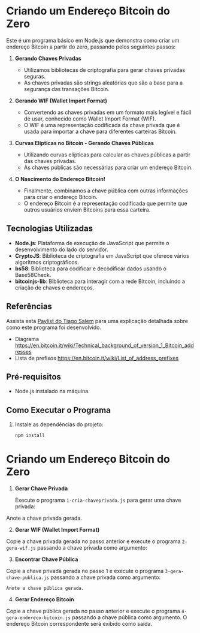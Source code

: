 # Criando um Endereço Bitcoin do Zero

Este é um programa básico em Node.js que demonstra como criar um endereço Bitcoin a partir do zero, passando pelos seguintes passos:

1. **Gerando Chaves Privadas**
   
   - Utilizamos bibliotecas de criptografia para gerar chaves privadas seguras.
   - As chaves privadas são strings aleatórias que são a base para a segurança das transações Bitcoin.

2. **Gerando WIF (Wallet Import Format)**
   
   - Convertendo as chaves privadas em um formato mais legível e fácil de usar, conhecido como Wallet Import Format (WIF).
   - O WIF é uma representação codificada da chave privada que é usada para importar a chave para diferentes carteiras Bitcoin.

3. **Curvas Elípticas no Bitcoin - Gerando Chaves Públicas**
   
   - Utilizando curvas elípticas para calcular as chaves públicas a partir das chaves privadas.
   - As chaves públicas são necessárias para criar um endereço Bitcoin.

4. **O Nascimento do Endereço Bitcoin!**
   
   - Finalmente, combinamos a chave pública com outras informações para criar o endereço Bitcoin.
   - O endereço Bitcoin é a representação codificada que permite que outros usuários enviem Bitcoins para essa carteira.

## Tecnologias Utilizadas

- **Node.js**: Plataforma de execução de JavaScript que permite o desenvolvimento do lado do servidor.
- **CryptoJS**: Biblioteca de criptografia em JavaScript que oferece vários algoritmos criptográficos.
- **bs58**: Biblioteca para codificar e decodificar dados usando o Base58Check.
- **bitcoinjs-lib**: Biblioteca para interagir com a rede Bitcoin, incluindo a criação de chaves e endereços.

## Referências

Assista esta [Paylist do Tiago Salem](https://www.youtube.com/watch?v=RITeGob-eb0&list=PLmDINmHIqrRqtnm0zzdoUm7GTXaEwFgG_) para uma explicação detalhada sobre como este programa foi desenvolvido.

- Diagrama
https://en.bitcoin.it/wiki/Technical_background_of_version_1_Bitcoin_addresses
- Lista de prefixos
https://en.bitcoin.it/wiki/List_of_address_prefixes




## Pré-requisitos

- Node.js instalado na máquina.

## Como Executar o Programa

1. Instale as dependências do projeto:

    ```
    npm install
    ```

# Criando um Endereço Bitcoin do Zero

1. **Gerar Chave Privada**

   Execute o programa `1-cria-chaveprivada.js` para gerar uma chave privada:

Anote a chave privada gerada.

2. **Gerar WIF (Wallet Import Format)**

Copie a chave privada gerada no passo anterior e execute o programa `2-gera-wif.js` passando a chave privada como argumento:


3. **Encontrar Chave Pública**

Copie a chave privada gerada no passo 1 e execute o programa `3-gera-chave-publica.js` passando a chave privada como argumento:

`Anote a chave pública gerada.`

4. **Gerar Endereço Bitcoin**

Copie a chave pública gerada no passo anterior e execute o programa `4-gera-endereco-bitcoin.js` passando a chave pública como argumento.
O endereço Bitcoin correspondente será exibido como saída.




   
